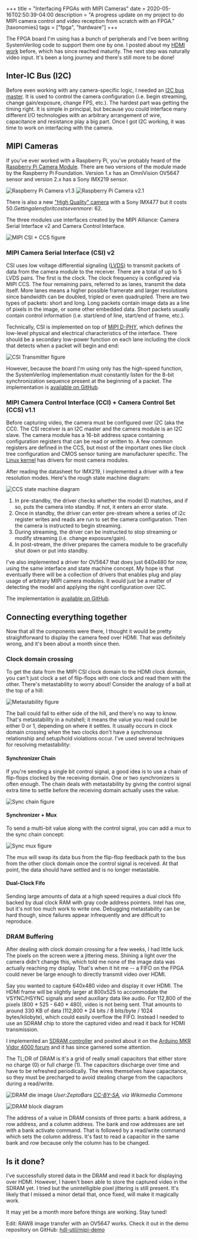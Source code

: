 +++
title = "Interfacing FPGAs with MIPI Cameras"
date = 2020-05-16T02:50:39-04:00
description = "A progress update on my project to do MIPI camera control and video reception from scratch with an FPGA."
[taxonomies]
tags = ["fpga", "hardware"]
+++

The FPGA board I'm using has a bunch of peripherals and I've been writing SystemVerilog code to support them one by one. I posted about my [HDMI work](/blog/hdmi-on-fpga/) before, which has since reached maturity. The next step was naturally video input. It's been a long journey and there's still more to be done!

## Inter-IC Bus (I2C)

Before even working with any camera-specific logic, I needed an [I2C bus master](https://github.com/hdl-util/i2c). It is used to control the camera configuration (i.e. begin streaming, change gain/exposure, change FPS, etc.). The hardest part was getting the timing right. It is simple in principal, but because you could interface many different I/O technologies with an arbitrary arrangement of wire, capacitance and resistance play a big part. Once I got I2C working, it was time to work on interfacing with the camera.
 
## MIPI Cameras

If you've ever worked with a Raspberry Pi, you've probably heard of the [Raspberry Pi Camera Module](https://www.raspberrypi.org/products/camera-module-v2/https://www.raspberrypi.org/products/camera-module-v2/). There are two versions of the module made by the Raspberry Pi Foundation. Version 1.x has an OmniVision OV5647 sensor and version 2.x has a Sony IMX219 sensor.

![Raspberry Pi Camera v1.3](rpi_camera_v1_3.jpg)
![Raspberry Pi Camera v2.1](rpi_camera.jpg)

There is also a new ["High Quality" camera](https://www.raspberrypi.org/products/raspberry-pi-high-quality-camera/) with a Sony IMX477 but it costs $50. Getting a lens for it costs even more: ~$62.

The three modules use interfaces created by the MIPI Alliance: Camera Serial Interface v2 and Camera Control Interface.

![MIPI CSI + CCS figure](interface.png)

### MIPI Camera Serial Interface (CSI) v2 

CSI uses low voltage differential signaling ([LVDS](https://en.wikipedia.org/wiki/Low-voltage_differential_signaling)) to transmit packets of data from the camera module to the receiver. There are a total of up to 5 LVDS pairs. The first is the clock. The clock frequency is configured via MIPI CCS. The four remaining pairs, referred to as lanes, transmit the data itself. More lanes means a higher possible framerate and larger resolutions since bandwidth can be doubled, tripled or even quadrupled. There are two types of packets: short and long. Long packets contain image data as a line of pixels in the image, or some other embedded data. Short packets usually contain control information (i.e. start/end of line, start/end of frame, etc.).

Technically, CSI is implemented on top of [MIPI D-PHY](https://www.mipi.org/specifications/d-phy), which defines the low-level physical and electrical characteristics of the interface. There should be a secondary low-power function on each lane including the clock that detects when a packet will begin and end:

![CSI Transmitter figure](receiver.png)

However, because the board I'm using only has the high-speed function, the SystemVerilog implementation must constantly listen for the 8-bit synchronization sequence present at the beginning of a packet. The implementation is [available on GitHub](https://github.com/hdl-util/mipi-csi-2).

### MIPI Camera Control Interface (CCI) + Camera Control Set (CCS) v1.1

Before capturing video, the camera must be configured over I2C (aka the CCI). The CSI receiver is an I2C master and the camera module is an I2C slave. The camera module has a 16-bit address space containing configuration registers that can be read or written to.  A few common registers are defined in the CCS, but most of the important ones like clock tree configuration and CMOS sensor tuning are manufacturer specific. The [Linux kernel](https://github.com/torvalds/linux/blob/master/drivers/media/i2c/) has drivers for most camera modules.

After reading the datasheet for IMX219, I implemented a driver with a few resolution modes. Here's the rough state machine diagram:

![CCS state machine diagram](ccs_state_machine.jpg)

1. In pre-standby, the driver checks whether the model ID matches, and if so, puts the camera into standby. If not, it enters an error state.
2. Once in standby, the driver can enter pre-stream where a series of i2c register writes and reads are run to set the camera configuration. Then the camera is instructed to begin streaming.
3. During streaming, the driver can be instructed to stop streaming or modify streaming (i.e. change exposure/gain).
4. In post-stream, the driver prepares the camera module to be gracefully shut down or put into standby.

I've also implemented a driver for OV5647 that does just 640x480 for now, using the same interface and state machine concept. My hope is that eventually there will be a collection of drivers that enables plug and play usage of arbitrary MIPI camera modules. It would just be a matter of detecting the model and applying the right configuration over I2C.

The implementation is [available on GitHub](https://github.com/hdl-util/mipi-ccs).

## Connecting everything together

Now that all the components were there, I thought it would be pretty straightforward to display the camera feed over HDMI. That was definitely wrong, and it's been about a month since then.

### Clock domain crossing

To get the data from the MIPI CSI clock domain to the HDMI clock domain, you can't just clock a set of flip-flops with one clock and read them with the other. There's metastability to worry about! Consider the analogy of a ball at the top of a hill:

![Metastability figure](metastability.jpg)

The ball could fall to either side of the hill, and there's no way to know. That's metastability in a nutshell; it means the value you read could be either 0 or 1, depending on where it settles. It usually occurs in clock domain crossing when the two clocks don't have a synchronous relationship and setup/hold violations occur. I've used several techniques for resolving metastability:

#### Synchronizer Chain

If you're sending a single bit control signal, a good idea is to use a chain of flip-flops clocked by the receiving domain. One or two synchronizers is often enough. The chain deals with metastability by giving the control signal extra time to settle before the receiving domain actually uses the value.

![Sync chain figure](sync_chain.jpg)

#### Synchronizer + Mux

To send a multi-bit value along with the control signal, you can add a mux to the sync chain concept:

![Sync mux figure](sync_mux.jpg)

The mux will swap its data bus from the flip-flop feedback path to the bus from the other clock domain once the control signal is received. At that point, the data should have settled and is no longer metastable.

#### Dual-Clock Fifo

Sending large amounts of data at a high speed requires a dual clock fifo backed by dual clock RAM with gray code address pointers. Intel has one, but it's not too much work to write one. Debugging metastability can be hard though, since failures appear infrequently and are difficult to reproduce.

### DRAM Buffering

After dealing with clock domain crossing for a few weeks, I had little luck. The pixels on the screen were a jittering mess. Shining a light over the camera didn't change this, which told me none of the image data was actually reaching my display. That's when it hit me -- a FIFO on the FPGA could never be large enough to directly transmit video over HDMI.

Say you wanted to capture 640x480 video and display it over HDMI. The HDMI frame will be slightly larger at 800x525 to accommodate the VSYNC/HSYNC signals and send auxiliary data like audio. For 112,800 of the pixels (800 * 525 - 640 * 480), video is not being sent. 
That amounts to around 330 KB of data (112,800 * 24 bits / 8 bits/byte / 1024 bytes/kilobyte), which could easily overflow the FIFO. Instead I needed to use an SDRAM chip to store the captured video and read it back for HDMI transmission. 

I implemented an [SDRAM controller](https://github.com/hdl-util/sdram-controller) and posted about it on the [Arduino MKR Vidor 4000 forum](https://forum.arduino.cc/index.php?board=125.0) and it has since garnered some attention.

The TL;DR of DRAM is it's a grid of really small capacitors that either store no charge (0) or full charge (1). The capacitors discharge over time and have to be refreshed periodically. The wires themselves have capacitance, so they must be precharged to avoid stealing charge from the capacitors during a read/write.

![DRAM die image](1280px-MT4C1024-HD.jpg)
*User:ZeptoBars [CC-BY-SA](https://creativecommons.org/licenses/by-sa/3.0), via Wikimedia Commons*

![DRAM block diagram](dram_block_diagram.png)

The address of a value in DRAM consists of three parts: a bank address, a row address, and a column address. The bank and row addresses are set with a bank activate command. That is followed by a read/write command which sets the column address. It's fast to read a capacitor in the same bank and row because only the column has to be changed.

## Is it done?

I've successfully stored data in the DRAM and read it back for displaying over HDMI. However, I haven't been able to store the captured video in the SDRAM yet. I tried but the unintelligible pixel jittering is still present. It's likely that I missed a minor detail that, once fixed, will make it magically work.

It may yet be a month more before things are working. Stay tuned!

Edit: RAW8 image transfer with an OV5647 works. Check it out in the demo repository on GitHub: [hdl-util/mipi-demo](https://github.com/hdl-util/mipi-demo)
